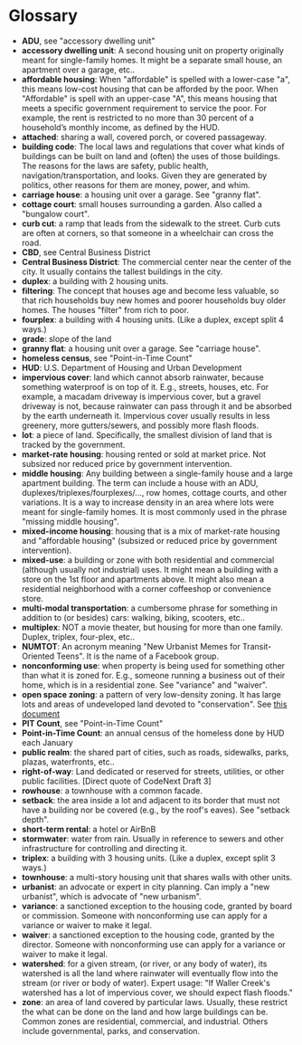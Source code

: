 # Glossary

- **ADU**, see "accessory dwelling unit"
- **accessory dwelling unit**: A second housing unit on property originally meant for single-family homes.  It might be a separate small house, an apartment over a garage, etc..
- **affordable housing**: When "affordable" is spelled with a lower-case "a", this means low-cost housing that can be afforded by the poor.  When "Affordable" is spell with an upper-case "A", this means housing that meets a specific government requirement to service the poor.  For example, the rent is restricted to no more than 30 percent of a household’s monthly income, as defined by the HUD.
- **attached**: sharing a wall, covered porch, or covered passageway.
- **building code**: The local laws and regulations that cover what kinds of buildings can be built on land and (often) the uses of those buildings.  The reasons for the laws are safety, public health, navigation/transportation, and looks.  Given they are generated by politics, other reasons for them are money, power, and whim.
- **carriage house**: a housing unit over a garage.  See "granny flat".
- **cottage court**: small houses surrounding a garden.  Also called a "bungalow court".
- **curb cut**: a ramp that leads from the sidewalk to the street.  Curb cuts are often at corners, so that someone in a wheelchair can cross the road.
- **CBD**, see Central Business District
- **Central Business District**: The commercial center near the center of the city. It usually contains the tallest buildings in the city.
- **duplex**: a building with 2 housing units.
- **filtering**: The concept that houses age and become less valuable, so that rich households buy new homes and poorer households buy older homes.  The houses "filter" from rich to poor.
- **fourplex**: a building with 4 housing units.  (Like a duplex, except split 4 ways.)
- **grade**: slope of the land
- **granny flat**: a housing unit over a garage.  See "carriage house".
- **homeless census**, see "Point-in-Time Count"
- **HUD**: U.S. Department of Housing and Urban Development
- **impervious cover**: land which cannot absorb rainwater, because something waterproof is on top of it.  E.g., streets, houses, etc.  For example, a macadam driveway is impervious cover, but a gravel driveway is not, because rainwater can pass through it and be absorbed by the earth underneath it.  Impervious cover usually results in less greenery, more gutters/sewers, and possibly more flash floods.
- **lot**: a piece of land.  Specifically, the smallest division of land that is tracked by the government.
- **market-rate housing**: housing rented or sold at market price.  Not subsized nor reduced price by government intervention.
- **middle housing**: Any building between a single-family house and a large apartment building.  The term can include a house with an ADU, duplexes/triplexes/fourplexes/..., row homes, cottage courts, and other variations.  It is a way to increase density in an area where lots were meant for single-family homes.  It is most commonly used in the phrase "missing middle housing".
- **mixed-income housing**: housing that is a mix of market-rate housing and "affordable housing" (subsized or reduced price by government intervention).
- **mixed-use**: a building or zone with both residential and commercial (although usually not industrial) uses.  It might mean a building with a store on the 1st floor and apartments above.  It might also mean a residential neighborhood with a corner coffeeshop or convenience store.
- **multi-modal transportation**: a cumbersome phrase for something in addition to (or besides) cars: walking, biking, scooters, etc..
- **multiplex**: NOT a movie theater, but housing for more than one family.  Duplex, triplex, four-plex, etc..
- **NUMTOT**: An acronym meaning "New Urbanist Memes for Transit-Oriented Teens".  It is the name of a Facebook group.
- **nonconforming use**: when property is being used for something other than what it is zoned for.  E.g., someone running a business out of their home, which is in a residential zone.  See "variance" and "waiver".
- **open space zoning**: a pattern of very low-density zoning.  It has large lots and areas of undeveloped land devoted to "conservation".  See [this document](https://j6p3d5c7.stackpathcdn.com/wp-content/uploads/2012/08/590.pdf)
- **PIT Count**, see "Point-in-Time Count"
- **Point-in-Time Count**: an annual census of the homeless done by HUD each January
- **public realm**: the shared part of cities, such as roads, sidewalks, parks, plazas, waterfronts, etc..
- **right-of-way**: Land dedicated or reserved for streets, utilities, or other public facilities.  [Direct quote of CodeNext Draft 3]
- **rowhouse**: a townhouse with a common facade.
- **setback**: the area inside a lot and adjacent to its border that must not have a building nor be covered (e.g., by the roof's eaves).  See "setback depth".
- **short-term rental**: a hotel or AirBnB
- **stormwater**: water from rain.  Usually in reference to sewers and other infrastructure for controlling and directing it.
- **triplex**: a building with 3 housing units.  (Like a duplex, except split 3 ways.)
- **townhouse**: a multi-story housing unit that shares walls with other units. 
- **urbanist**: an advocate or expert in city planning.  Can imply a "new urbanist", which is advocate of "new urbanism".  
- **variance**: a sanctioned exception to the housing code, granted by board or commission.  Someone with nonconforming use can apply for a variance or waiver to make it legal.
- **waiver**: a sanctioned exception to the housing code, granted by the director.  Someone with nonconforming use can apply for a variance or waiver to make it legal.
- **watershed**: for a given stream, (or river, or any body of water), its watershed is all the land where rainwater will eventually flow into the stream (or river or body of water).  Expert usage: "If Waller Creek's watershed has a lot of impervious cover, we should expect flash floods."
- **zone**: an area of land covered by particular laws.  Usually, these restrict the what can be done on the land and how large buildings can be.  Common zones are residential, commercial, and industrial.  Others include governmental, parks, and conservation.

